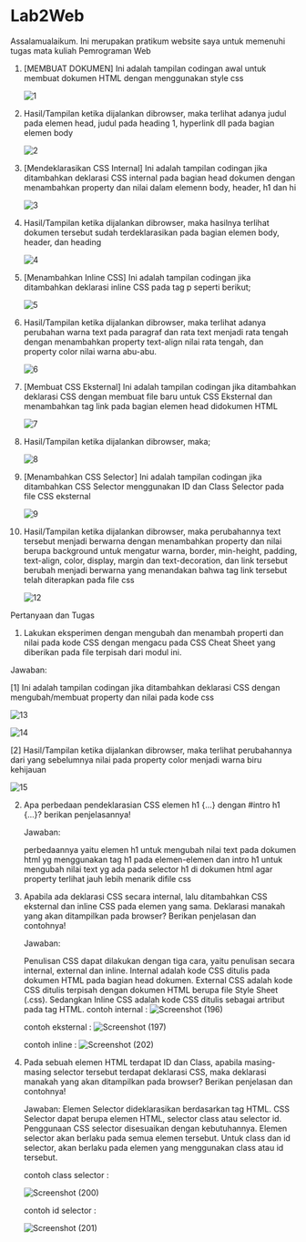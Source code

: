 # Lab2Web
Assalamualaikum. Ini merupakan pratikum website saya untuk memenuhi tugas mata kuliah Pemrograman Web

1. [MEMBUAT DOKUMEN] Ini adalah tampilan codingan awal untuk membuat dokumen HTML dengan menggunakan style css

    ![1](https://user-images.githubusercontent.com/59683573/113685444-77228300-96f0-11eb-84c4-22922495f12b.png)

2. Hasil/Tampilan ketika dijalankan dibrowser, maka terlihat adanya judul pada elemen head, judul pada heading 1, hyperlink dll pada bagian elemen body

    ![2](https://user-images.githubusercontent.com/59683573/113685727-be107880-96f0-11eb-91ba-233245e3dff8.png)

3. [Mendeklarasikan CSS Internal] Ini adalah tampilan codingan jika ditambahkan deklarasi CSS internal pada bagian head dokumen dengan menambahkan property dan nilai dalam          elemenn body, header, h1 dan hi

   ![3](https://user-images.githubusercontent.com/59683573/113685993-ffa12380-96f0-11eb-994a-413ba37c9e2e.png)

4. Hasil/Tampilan ketika dijalankan dibrowser, maka hasilnya terlihat dokumen tersebut sudah terdeklarasikan pada bagian elemen body, header, dan heading

   ![4](https://user-images.githubusercontent.com/59683573/113686042-0def3f80-96f1-11eb-9d0f-a1a0ad2876a5.png)

5. [Menambahkan Inline CSS] Ini adalah tampilan codingan jika ditambahkan deklarasi inline CSS pada tag p seperti berikut;

   ![5](https://user-images.githubusercontent.com/59683573/113686204-35460c80-96f1-11eb-94b8-d299e38506d9.png)

6. Hasil/Tampilan ketika dijalankan dibrowser, maka terlihat adanya perubahan warna text pada paragraf dan rata text menjadi rata tengah dengan menambahkan property text-align      nilai rata tengah, dan property color nilai warna abu-abu.

   ![6](https://user-images.githubusercontent.com/59683573/113686336-5a3a7f80-96f1-11eb-870a-5ef60a5259a0.png)

7. [Membuat CSS Eksternal] Ini adalah tampilan codingan jika ditambahkan deklarasi CSS dengan membuat file baru untuk CSS Eksternal dan menambahkan tag link pada bagian elemen      head didokumen HTML

   ![7](https://user-images.githubusercontent.com/59683573/113686536-8eae3b80-96f1-11eb-8e26-5dd48bdfd3be.png)

8. Hasil/Tampilan ketika dijalankan dibrowser, maka;

   ![8](https://user-images.githubusercontent.com/59683573/113686607-a259a200-96f1-11eb-83b1-164d77200b16.png)

9. [Menambahkan CSS Selector] Ini adalah tampilan codingan jika ditambahkan CSS Selector menggunakan ID dan Class Selector pada file CSS eksternal

   ![9](https://user-images.githubusercontent.com/59683573/113686726-c5845180-96f1-11eb-8119-09b602f2970d.png)

10. Hasil/Tampilan ketika dijalankan dibrowser, maka perubahannya text tersebut menjadi berwarna dengan menambahkan property dan nilai berupa background untuk mengatur warna,       border, min-height, padding, text-align, color, display, margin dan text-decoration, dan link tersebut berubah menjadi berwarna yang menandakan bahwa tag link tersebut telah     diterapkan pada file css  

    ![12](https://user-images.githubusercontent.com/59683573/113687121-362b6e00-96f2-11eb-86a5-6df00ac0be8d.png)

   

   

Pertanyaan dan Tugas
1. Lakukan eksperimen dengan mengubah dan menambah properti dan nilai pada kode CSS dengan mengacu pada CSS Cheat Sheet yang diberikan pada file terpisah dari modul ini.

Jawaban:

[1] Ini adalah tampilan codingan jika ditambahkan deklarasi CSS dengan mengubah/membuat property dan nilai pada kode css

   ![13](https://user-images.githubusercontent.com/59683573/113704690-ad6afd00-9706-11eb-821a-2152f04b1e36.png)

   ![14](https://user-images.githubusercontent.com/59683573/113704720-b9ef5580-9706-11eb-8aa0-977ba3ba98aa.png)

[2] Hasil/Tampilan ketika dijalankan dibrowser, maka terlihat perubahannya dari yang sebelumnya nilai pada property color menjadi warna biru kehijauan

   ![15](https://user-images.githubusercontent.com/59683573/113704835-de4b3200-9706-11eb-83fd-44729d271b45.png)


2. Apa perbedaan pendeklarasian CSS elemen h1 {...} dengan #intro h1 {...}? berikan penjelasannya!

   Jawaban:

   perbedaannya yaitu elemen h1 untuk mengubah nilai text pada dokumen html yg menggunakan tag h1 pada elemen-elemen dan intro h1 untuk mengubah nilai text yg ada pada selector    h1 di dokumen html agar property terlihat jauh lebih menarik difile css



3. Apabila ada deklarasi CSS secara internal, lalu ditambahkan CSS eksternal dan inline CSS pada elemen yang sama. Deklarasi manakah yang akan ditampilkan pada browser? Berikan    penjelasan dan contohnya!

   Jawaban:
   
   Penulisan CSS dapat dilakukan dengan tiga cara, yaitu penulisan secara internal, external dan inline.
   Internal adalah kode CSS ditulis pada dokumen HTML pada bagian head dokumen. External CSS
   adalah kode CSS ditulis terpisah dengan dokumen HTML berupa file Style Sheet (.css). Sedangkan
   Inline CSS adalah kode CSS ditulis sebagai artribut pada tag HTML.
   contoh internal :
    ![Screenshot (196)](https://user-images.githubusercontent.com/59683573/113880061-57b95200-97e5-11eb-8d90-0455d30baa61.png)


   
   contoh eksternal :
   ![Screenshot (197)](https://user-images.githubusercontent.com/59683573/113879696-fabd9c00-97e4-11eb-91eb-8503e88b27c8.png)

   
   contoh inline :
   ![Screenshot (202)](https://user-images.githubusercontent.com/59683573/113879529-ce098480-97e4-11eb-9efd-44aa765eeb30.png)




4. Pada sebuah elemen HTML terdapat ID dan Class, apabila masing-masing selector tersebut
   terdapat deklarasi CSS, maka deklarasi manakah yang akan ditampilkan pada browser?
   Berikan penjelasan dan contohnya!

   Jawaban:
   Elemen Selector dideklarasikan berdasarkan tag HTML. 
   CSS Selector dapat berupa elemen HTML, selector class atau selector id. Penggunaan CSS selector
   disesuaikan dengan kebutuhannya. Elemen selector akan berlaku pada semua elemen tersebut.
   Untuk class dan id selector, akan berlaku pada elemen yang menggunakan class atau id tersebut.
   
   contoh class selector :
   
   ![Screenshot (200)](https://user-images.githubusercontent.com/59683573/113879611-e24d8180-97e4-11eb-946e-7ffd323eaacf.png)

   
   contoh id selector :
   
   ![Screenshot (201)](https://user-images.githubusercontent.com/59683573/113879628-e8dbf900-97e4-11eb-9c65-1d92628a8c50.png)

   
